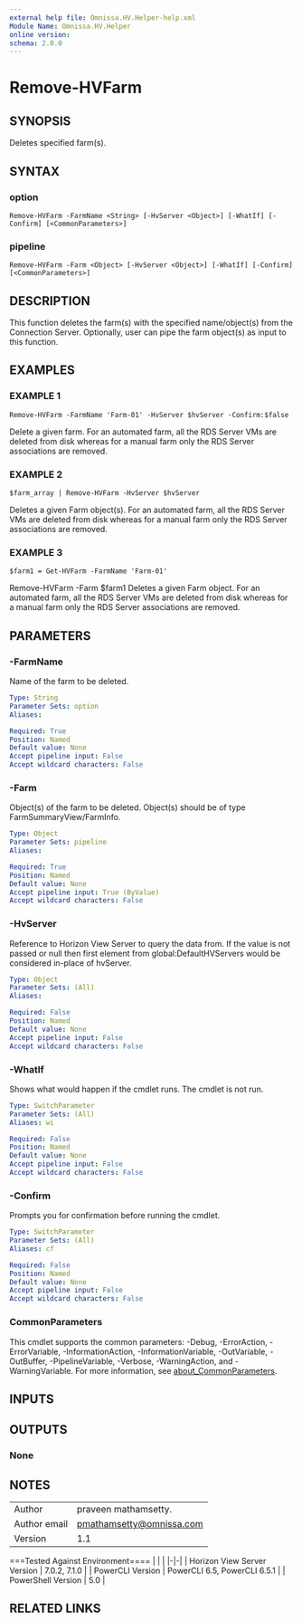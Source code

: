 ```yaml
---
external help file: Omnissa.HV.Helper-help.xml
Module Name: Omnissa.HV.Helper
online version:
schema: 2.0.0
---
```


# Remove-HVFarm

## SYNOPSIS
Deletes specified farm(s).

## SYNTAX

### option
```
Remove-HVFarm -FarmName <String> [-HvServer <Object>] [-WhatIf] [-Confirm] [<CommonParameters>]
```

### pipeline
```
Remove-HVFarm -Farm <Object> [-HvServer <Object>] [-WhatIf] [-Confirm] [<CommonParameters>]
```

## DESCRIPTION
This function deletes the farm(s) with the specified name/object(s) from the Connection Server.
Optionally, user can pipe the farm object(s) as input to this function.

## EXAMPLES

### EXAMPLE 1
```
Remove-HVFarm -FarmName 'Farm-01' -HvServer $hvServer -Confirm:$false
```

Delete a given farm.
For an automated farm, all the RDS Server VMs are deleted from disk whereas for a manual farm only the RDS Server associations are removed.

### EXAMPLE 2
```
$farm_array | Remove-HVFarm -HvServer $hvServer
```

Deletes a given Farm object(s).
For an automated farm, all the RDS Server VMs are deleted from disk whereas for a manual farm only the RDS Server associations are removed.

### EXAMPLE 3
```
$farm1 = Get-HVFarm -FarmName 'Farm-01'
```

Remove-HVFarm -Farm $farm1
Deletes a given Farm object.
For an automated farm, all the RDS Server VMs are deleted from disk whereas for a manual farm only the RDS Server associations are removed.

## PARAMETERS

### -FarmName
Name of the farm to be deleted.

```yaml
Type: String
Parameter Sets: option
Aliases:

Required: True
Position: Named
Default value: None
Accept pipeline input: False
Accept wildcard characters: False
```

### -Farm
Object(s) of the farm to be deleted.
Object(s) should be of type FarmSummaryView/FarmInfo.

```yaml
Type: Object
Parameter Sets: pipeline
Aliases:

Required: True
Position: Named
Default value: None
Accept pipeline input: True (ByValue)
Accept wildcard characters: False
```

### -HvServer
Reference to Horizon View Server to query the data from.
If the value is not passed or null then first element from global:DefaultHVServers would be considered in-place of hvServer.

```yaml
Type: Object
Parameter Sets: (All)
Aliases:

Required: False
Position: Named
Default value: None
Accept pipeline input: False
Accept wildcard characters: False
```

### -WhatIf
Shows what would happen if the cmdlet runs.
The cmdlet is not run.

```yaml
Type: SwitchParameter
Parameter Sets: (All)
Aliases: wi

Required: False
Position: Named
Default value: None
Accept pipeline input: False
Accept wildcard characters: False
```

### -Confirm
Prompts you for confirmation before running the cmdlet.

```yaml
Type: SwitchParameter
Parameter Sets: (All)
Aliases: cf

Required: False
Position: Named
Default value: None
Accept pipeline input: False
Accept wildcard characters: False
```

### CommonParameters
This cmdlet supports the common parameters: -Debug, -ErrorAction, -ErrorVariable, -InformationAction, -InformationVariable, -OutVariable, -OutBuffer, -PipelineVariable, -Verbose, -WarningAction, and -WarningVariable. For more information, see [about_CommonParameters](http://go.microsoft.com/fwlink/?LinkID=113216).

## INPUTS

## OUTPUTS

### None
## NOTES
| | |
|-|-|
| Author | praveen mathamsetty. |
| Author email | pmathamsetty@omnissa.com |
| Version | 1.1 |

===Tested Against Environment====
| | |
|-|-|
| Horizon View Server Version | 7.0.2, 7.1.0 |
| PowerCLI Version | PowerCLI 6.5, PowerCLI 6.5.1 |
| PowerShell Version | 5.0 |

## RELATED LINKS

